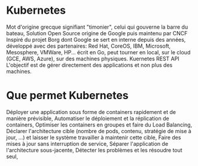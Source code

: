 # Kubernetes

Mot d'origine grecque signifiant "timonier", celui qui gouverne la barre du bateau,
Solution Open Source origine de Google puis maintenu par CNCF
Inspiré du projet Borg dont Google se sert en interne depuis des années,
développé avec des partenaires: Red Hat, CoreOS, IBM, Microsoft, Mesosphere, VMWare, HP...
écrit en Go,
peut tourner en local, sur le cloud (GCE, AWS, Azure), sur des machines physiques.
Kuernetes REST API
L'objectif est de gérer directement des applications et non plus des machines.

# Que permet Kubernetes
Déployer une application sous forme de containers rapidement et de manière prévisible, 
Automatiser le déploiement et la réplication de containers,
Optimiser les containers en groupes et faire du Load Balancing,
Déclarer l'architecture cible (nombre de pods, contenu, stratégie de mise à jour, ...) et laisser le système travailler à maintenir cette cible,
Faire des mises à jour sans interruption de service,
Séparer l'application de l'architecture sous-jacente,
Détecter les problèmes et les résoudre tout seul,
